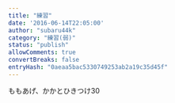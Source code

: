 ```yaml
---
title: "練習"
date: '2016-06-14T22:05:00'
author: "subaru44k"
category: "練習(弱)"
status: "publish"
allowComments: true
convertBreaks: false
entryHash: "0aeaa5bac5330749253ab2a19c35d45f"
---
```

ももあげ、かかとひきつけ30
